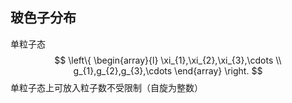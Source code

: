 ## 玻色子分布
单粒子态
$$
\left\{
\begin{array}{l}
\xi_{1},\xi_{2},\xi_{3},\cdots \\
g_{1},g_{2},g_{3},\cdots
\end{array}  
\right. 
$$
单粒子态上可放入粒子数不受限制（自旋为整数）
